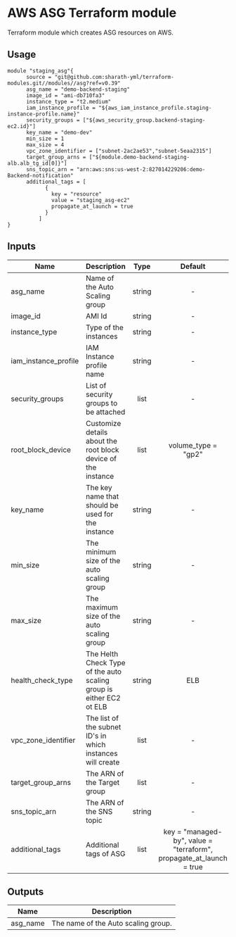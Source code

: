 # AWS ASG Terraform module

Terraform module which creates ASG resources on AWS.

## Usage

```hcl
module "staging_asg"{
      source = "git@github.com:sharath-yml/terraform-modules.git//modules//asg?ref=v0.39"
      asg_name = "demo-backend-staging"
      image_id = "ami-db710fa3"
      instance_type = "t2.medium"
      iam_instance_profile = "${aws_iam_instance_profile.staging-instance-profile.name}"
      security_groups = ["${aws_security_group.backend-staging-ec2.id}"]
      key_name = "demo-dev"
      min_size = 1
      max_size = 4
      vpc_zone_identifier = ["subnet-2ac2ae53","subnet-5eaa2315"]
      target_group_arns = ["${module.demo-backend-staging-alb.alb_tg_id[0]}"]
      sns_topic_arn = "arn:aws:sns:us-west-2:827014229206:demo-Backend-notification"
      additional_tags = [
            {
              key = "resource"
              value = "staging_asg-ec2"
              propagate_at_launch = true
            }
          ]
}
```
<!-- BEGINNING OF PRE-COMMIT-TERRAFORM DOCS HOOK -->
## Inputs

| Name | Description | Type | Default | Required |
|------|-------------|:----:|:-----:|:-----:|
| asg_name | Name of the Auto Scaling group | string | - | yes |
| image_id | AMI Id | string | - | yes |
| instance_type | Type of the instances | string | - | yes |
| iam_instance_profile | IAM Instance profile name | string | - | yes |
| security_groups |  List of security groups to be attached | list | - | yes |
| root_block_device |  Customize details about the root block device of the instance | list | volume_type = "gp2"| no |
| key_name |  The key name that should be used for the instance | string | - | yes |
| min_size |  The minimum size of the auto scaling group | string | - | yes |
| max_size |  The maximum size of the auto scaling group | string | - | yes |
| health_check_type |  The Helth Check Type of the auto scaling group is either EC2 ot ELB | string | ELB | no |
| vpc_zone_identifier | The list of the subnet ID's in which instances will create | list | - | yes |
| target_group_arns | The ARN of the Target group | list | - | yes |
| sns_topic_arn | The ARN of the SNS topic | string | - | yes |
| additional_tags | Additional tags of ASG | list | key = "managed-by", value = "terraform", propagate_at_launch = true | no |




## Outputs

| Name | Description |
|------|-------------|
| asg_name | The name of the Auto scaling group. |


<!-- END OF PRE-COMMIT-TERRAFORM DOCS HOOK -->
